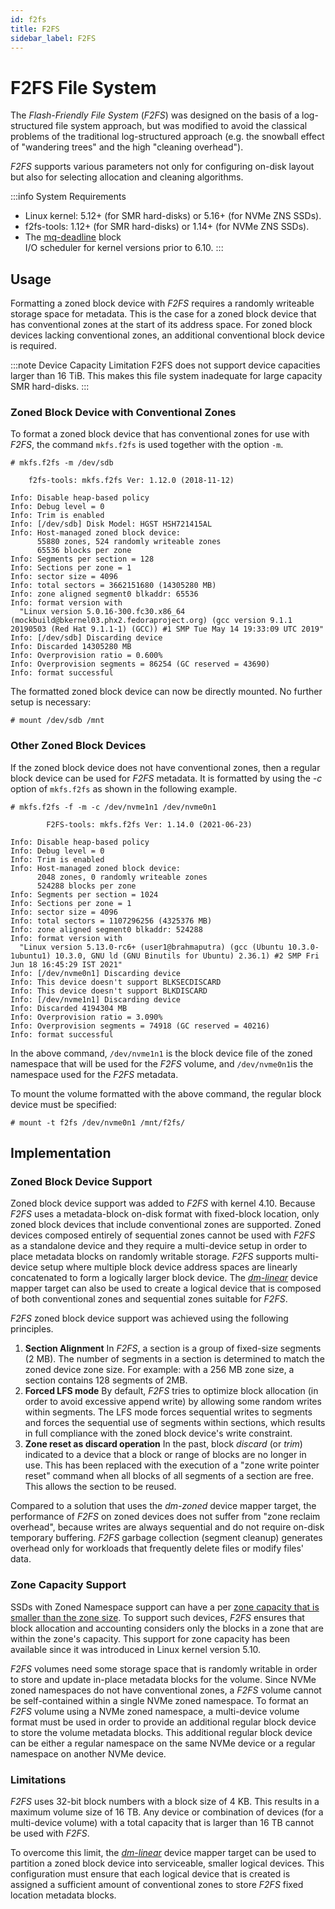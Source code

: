 ```yaml
---
id: f2fs
title: F2FS
sidebar_label: F2FS
---
```


# F2FS File System

The *Flash-Friendly File System* (*F2FS*) was designed on the basis of a
log-structured file system approach, but was modified to avoid the classical
problems of the traditional log-structured approach (e.g. the snowball effect
of "wandering trees" and the high "cleaning overhead").

*F2FS* supports various parameters not only for configuring on-disk layout but
also for selecting allocation and cleaning algorithms.

:::info System Requirements
- Linux kernel: 5.12+ (for SMR hard-disks) or 5.16+ (for NVMe ZNS SSDs).
- f2fs-tools: 1.12+ (for SMR hard-disks) or 1.14+ (for NVMe ZNS SSDs). 
- The [mq-deadline](/docs/linux/sched#block-io-scheduler-configuration) block   
  I/O scheduler for kernel versions prior to 6.10.
:::

## Usage

Formatting a zoned block device with *F2FS* requires a randomly
writeable storage space for metadata. This is the case for a zoned block device
that has conventional zones at the start of its address space. For zoned block
devices lacking conventional zones, an additional conventional block device is
required.

:::note Device Capacity Limitation
F2FS does not support device capacities larger than 16 TiB. This makes this file
system inadequate for large capacity SMR hard-disks.
:::

### Zoned Block Device with Conventional Zones

To format a zoned block device that has conventional zones for use with *F2FS*,
the command `mkfs.f2fs` is used together with the option `-m`.

```plaintext
# mkfs.f2fs -m /dev/sdb

	f2fs-tools: mkfs.f2fs Ver: 1.12.0 (2018-11-12)

Info: Disable heap-based policy
Info: Debug level = 0
Info: Trim is enabled
Info: [/dev/sdb] Disk Model: HGST HSH721415AL
Info: Host-managed zoned block device:
      55880 zones, 524 randomly writeable zones
      65536 blocks per zone
Info: Segments per section = 128
Info: Sections per zone = 1
Info: sector size = 4096
Info: total sectors = 3662151680 (14305280 MB)
Info: zone aligned segment0 blkaddr: 65536
Info: format version with
  "Linux version 5.0.16-300.fc30.x86_64 (mockbuild@bkernel03.phx2.fedoraproject.org) (gcc version 9.1.1 20190503 (Red Hat 9.1.1-1) (GCC)) #1 SMP Tue May 14 19:33:09 UTC 2019"
Info: [/dev/sdb] Discarding device
Info: Discarded 14305280 MB
Info: Overprovision ratio = 0.600%
Info: Overprovision segments = 86254 (GC reserved = 43690)
Info: format successful
```

The formatted zoned block device can now be directly mounted. No further 
setup is necessary:

```plaintext
# mount /dev/sdb /mnt
```

### Other Zoned Block Devices

If the zoned block device does not have conventional zones, then a regular
block device can be used for *F2FS* metadata. It is formatted by using the *-c*
option of `mkfs.f2fs` as shown in the following example.

```plaintext
# mkfs.f2fs -f -m -c /dev/nvme1n1 /dev/nvme0n1

        F2FS-tools: mkfs.f2fs Ver: 1.14.0 (2021-06-23)

Info: Disable heap-based policy
Info: Debug level = 0
Info: Trim is enabled
Info: Host-managed zoned block device:
      2048 zones, 0 randomly writeable zones
      524288 blocks per zone
Info: Segments per section = 1024
Info: Sections per zone = 1
Info: sector size = 4096
Info: total sectors = 1107296256 (4325376 MB)
Info: zone aligned segment0 blkaddr: 524288
Info: format version with
  "Linux version 5.13.0-rc6+ (user1@brahmaputra) (gcc (Ubuntu 10.3.0-1ubuntu1) 10.3.0, GNU ld (GNU Binutils for Ubuntu) 2.36.1) #2 SMP Fri Jun 18 16:45:29 IST 2021"
Info: [/dev/nvme0n1] Discarding device
Info: This device doesn't support BLKSECDISCARD
Info: This device doesn't support BLKDISCARD
Info: [/dev/nvme1n1] Discarding device
Info: Discarded 4194304 MB
Info: Overprovision ratio = 3.090%
Info: Overprovision segments = 74918 (GC reserved = 40216)
Info: format successful
```

In the above command, `/dev/nvme1n1` is the block device file of the zoned 
namespace that will be used for the *F2FS* volume, and `/dev/nvme0n1`is the
namespace used for the *F2FS* metadata.

To mount the volume formatted with the above command, the regular block device
must be specified:

```plaintext
# mount -t f2fs /dev/nvme0n1 /mnt/f2fs/
```

## Implementation

### Zoned Block Device Support

Zoned block device support was added to *F2FS* with kernel 4.10. Because *F2FS*
uses a metadata-block on-disk format with fixed-block location, only zoned
block devices that include conventional zones are supported. Zoned devices
composed entirely of sequential zones cannot be used with *F2FS* as a
standalone device and they require a multi-device setup in order to place
metadata blocks on randomly writable storage. *F2FS* supports multi-device
setup where multiple block device address spaces are linearly concatenated to
form a logically larger block device. The
[*dm-linear*](/docs/device-mapper/dm-linear) device mapper target can also be
used to create a logical device that is composed of both conventional zones and
sequential zones suitable for *F2FS*.

*F2FS* zoned block device support was achieved using the following principles.

1. **Section Alignment** In *F2FS*, a section is a group of fixed-size
   segments (2 MB). The number of segments in a section is determined to match
   the zoned device zone size. For example: with a 256 MB zone size, a section
   contains 128 segments of 2MB.
2. **Forced LFS mode** By default, *F2FS* tries to optimize block allocation
   (in order to avoid excessive append write) by allowing some random writes
   within segments. The LFS mode forces sequential writes to segments and 
   forces the sequential use of segments within sections, which results in 
   full compliance with the zoned block device's write constraint.
3. **Zone reset as discard operation** In the past, block *discard* (or *trim*) 
   indicated to a device that a block or range of blocks are no longer in use. 
   This has been replaced with the execution of a "zone write pointer reset" 
   command when all blocks of all segments of a section are free. This allows 
   the section to be reused.

Compared to a solution that uses the *dm-zoned* device mapper target, 
the performance of *F2FS* on zoned devices does not suffer from "zone reclaim 
overhead", because writes are always sequential and do not require on-disk 
temporary buffering. *F2FS* garbage collection (segment cleanup) generates 
overhead only for workloads that frequently delete files or modify files' data.

### Zone Capacity Support

SSDs with Zoned Namespace support can have a per [zone capacity that is smaller
than the zone size](/docs/introduction/zns#zone-capacity-and-zone-size). To
support such devices, *F2FS* ensures that block allocation and accounting
considers only the blocks in a zone that are within the zone's capacity. This
support for zone capacity has been available since it was introduced in Linux
kernel version 5.10.

*F2FS* volumes need some storage space that is randomly writable in order 
to store and update in-place metadata blocks for the volume. Since NVMe zoned
namespaces do not have conventional zones, a *F2FS* volume cannot be
self-contained within a single NVMe zoned namespace. To format an *F2FS* volume
using a NVMe zoned namespace, a multi-device volume format must be used in order
to provide an additional regular block device to store the volume metadata 
blocks. This additional regular block device can be either a regular namespace 
on the same NVMe device or a regular namespace on another NVMe device.

### Limitations

*F2FS* uses 32-bit block numbers with a block size of 4 KB. This results in a
maximum volume size of 16 TB. Any device or combination of devices (for a
multi-device volume) with a total capacity that is larger than 16 TB cannot 
be used with *F2FS*.

To overcome this limit, the [*dm-linear*](/docs/device-mapper/dm-linear) device
mapper target can be used to partition a zoned block device into serviceable,
smaller logical devices. This configuration must ensure that each logical device
that is created is assigned a sufficient amount of conventional zones to store
*F2FS* fixed location metadata blocks.
